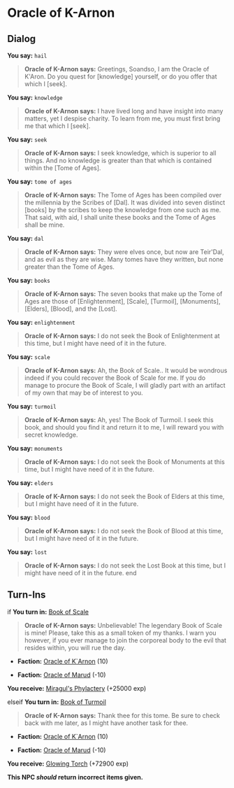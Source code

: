 # Oracle of K-Arnon
## Dialog

**You say:** `hail`



>**Oracle of K-Arnon says:** Greetings, Soandso, I am the Oracle of K'Aron. Do you quest for [knowledge] yourself, or do you offer that which I [seek].

**You say:** `knowledge`



>**Oracle of K-Arnon says:** I have lived long and have insight into many matters, yet I despise charity. To learn from me, you must first bring me that which I [seek].

**You say:** `seek`



>**Oracle of K-Arnon says:** I seek knowledge, which is superior to all things. And no knowledge is greater than that which is contained within the [Tome of Ages].

**You say:** `tome of ages`



>**Oracle of K-Arnon says:** The Tome of Ages has been compiled over the millennia by the Scribes of [Dal]. It was divided into seven distinct [books] by the scribes to keep the knowledge from one such as me. That said, with aid, I shall unite these books and the Tome of Ages shall be mine.

**You say:** `dal`



>**Oracle of K-Arnon says:** They were elves once, but now are Teir'Dal, and as evil as they are wise. Many tomes have they written, but none greater than the Tome of Ages.

**You say:** `books`



>**Oracle of K-Arnon says:** The seven books that make up the Tome of Ages are those of [Enlightenment], [Scale], [Turmoil], [Monuments], [Elders], [Blood], and the [Lost].

**You say:** `enlightenment`



>**Oracle of K-Arnon says:** I do not seek the Book of Enlightenment at this time, but I might have need of it in the future.

**You say:** `scale`



>**Oracle of K-Arnon says:** Ah, the Book of Scale.. It would be wondrous indeed if you could recover the Book of Scale for me. If you do manage to procure the Book of Scale, I will gladly part with an artifact of my own that may be of interest to you.

**You say:** `turmoil`



>**Oracle of K-Arnon says:** Ah, yes! The Book of Turmoil. I seek this book, and should you find it and return it to me, I will reward you with secret knowledge.

**You say:** `monuments`



>**Oracle of K-Arnon says:** I do not seek the Book of Monuments at this time, but I might have need of it in the future.

**You say:** `elders`



>**Oracle of K-Arnon says:** I do not seek the Book of Elders at this time, but I might have need of it in the future.

**You say:** `blood`



>**Oracle of K-Arnon says:** I do not seek the Book of Blood at this time, but I might have need of it in the future.

**You say:** `lost`



>**Oracle of K-Arnon says:** I do not seek the Lost Book at this time, but I might have need of it in the future.
end

## Turn-Ins




if **You turn in:** [Book of Scale](/item/18302)


>**Oracle of K-Arnon says:** Unbelievable! The legendary Book of Scale is mine! Please, take this as a small token of my thanks. I warn you however, if you ever manage to join the corporeal body to the evil that resides within, you will rue the day.


* __Faction:__ [Oracle of K`Arnon](/faction/402) (10)


* __Faction:__ [Oracle of Marud](/faction/403) (-10)


 **You receive:**  [Miragul's Phylactery](/item/19072) (+25000 exp)

elseif **You turn in:** [Book of Turmoil](/item/18202)


>**Oracle of K-Arnon says:** Thank thee for this tome. Be sure to check back with me later, as I might have another task for thee.


* __Faction:__ [Oracle of K`Arnon](/faction/402) (10)


* __Faction:__ [Oracle of Marud](/faction/403) (-10)


 **You receive:**  [Glowing Torch](/item/10071) (+72900 exp)

**This NPC *should* return incorrect items given.**






